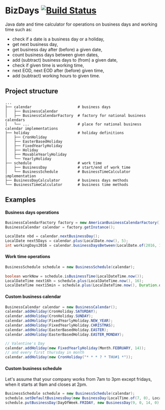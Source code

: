 BizDays [![Build Status](https://travis-ci.org/olejnikk/bizdays.svg?branch=master)](https://travis-ci.org/olejnikk/bizdays)
=======
Java date and time calculator for operations on business days and working time such as:

* check if a date is a business day or a holiday,
* get next business day,
* get business day after (before) a given date,
* count business days between given dates,
* add (subtract) business days to (from) a given date,
* check if given time is working time,
* next EOD, next EOD after (before) given time,
* add (subtract) working hours to given time.

## Project structure
    ...
    ├── calendar                     # business days
    │   ├── BusinessCalendar
    │   ├── BusinessCalendarFactory  # factory for national business calendars
    │   └── ...                      # place for national business calendar implementations
    ├── holiday                      # holiday definitions
    │   ├── CronHoliday
    │   ├── EasterBasedHoliday
    │   ├── FixedYearlyHoliday
    │   ├── Holiday
    │   ├── MovableYearlyHoliday
    │   └── YearlyHoliday
    ├── schedule                     # work time 
    │   ├── BusinessDay              # start/end of work time
    │   └── BusinessSchedule         # BusinessTimeCalculator implementation
    ├── BusinessDayCalculator        # business days methods
    └── BusinessTimeCalculator       # business time methods

## Examples

#### Business days operations
```java
BusinessCalendarFactory factory = new AmericanBusinessCalendarFactory();
BusinessCalendar calendar = factory.getInstance();

LocalDate nbd = calendar.nextBusinessDay();
LocalDate next5Days = calendar.plus(LocalDate.now(), 5);
int workingDays2016 = calendar.businessDaysBetween(LocalDate.of(2016, 1, 1), LocalDate.of(2016, 12, 31));
```

#### Work time operations
```java
BusinessSchedule schedule = new BusinessSchedule(calendar);
        
boolean workNow = schedule.isBusinessTime(LocalDateTime.now());
LocalDateTime next16h = schedule.plus(LocalDateTime.now(), 16);
LocalDateTime next15min = schedule.plus(LocalDateTime.now(), Duration.ofMinutes(15));
```

#### Custom business calendar
```java
BusinessCalendar calendar = new BusinessCalendar();
calendar.addHoliday(CronHoliday.SATURDAY);
calendar.addHoliday(CronHoliday.SUNDAY);
calendar.addHoliday(FixedYearlyHoliday.NEW_YEAR);
calendar.addHoliday(FixedYearlyHoliday.CHRISTMAS);
calendar.addHoliday(EasterBasedHoliday.EASTER);
calendar.addHoliday(EasterBasedHoliday.EASTER_MONDAY);

// Valentine's Day
calendar.addHoliday(new FixedYearlyHoliday(Month.FEBRUARY, 14));
// and every first thursday in month
calendar.addHoliday(new CronHoliday("* * * ? * THU#1 *"));
```

#### Custom business schedule
Let's assume that your company works from 7am to 3pm except fridays, when it starts at 9am and closes at 2pm.
```java
BusinessSchedule schedule = new BusinessSchedule(calendar);
schedule.setDefaultBusinessDay(new BusinessDay(LocalTime.of(7, 0), LocalTime.of(15, 0)));
schedule.putBusinessDay(DayOfWeek.FRIDAY, new BusinessDay(9, 0, 14, 0));
```
